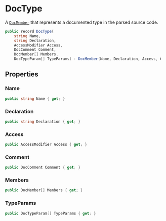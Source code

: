 # DocType
A [`DocMember`](./DocMember.md) that represents a documented type in the parsed source code.

```cs
public record DocType(
    string Name,
    string Declaration,
    AccessModifier Access,
    DocComment Comment,
    DocMember[] Members,
    DocTypeParam[] TypeParams) : DocMember(Name, Declaration, Access, Comment)
```

## Properties
### Name
```cs
public string Name { get; }
```

### Declaration
```cs
public string Declaration { get; }
```

### Access
```cs
public AccessModifier Access { get; }
```

### Comment
```cs
public DocComment Comment { get; }
```

### Members
```cs
public DocMember[] Members { get; }
```

### TypeParams
```cs
public DocTypeParam[] TypeParams { get; }
```

